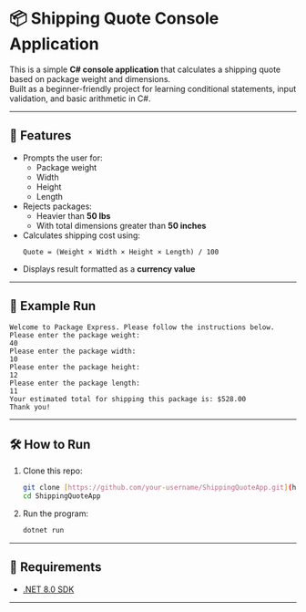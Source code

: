 # 📦 Shipping Quote Console Application

This is a simple **C# console application** that calculates a shipping quote based on package weight and dimensions.  
Built as a beginner-friendly project for learning conditional statements, input validation, and basic arithmetic in C#.

---

## 🚀 Features
- Prompts the user for:
  - Package weight
  - Width
  - Height
  - Length
- Rejects packages:
  - Heavier than **50 lbs**
  - With total dimensions greater than **50 inches**
- Calculates shipping cost using:
  ```
  Quote = (Weight × Width × Height × Length) / 100
  ```
- Displays result formatted as a **currency value**

---

## 📖 Example Run
```
Welcome to Package Express. Please follow the instructions below.
Please enter the package weight:
40
Please enter the package width:
10
Please enter the package height:
12
Please enter the package length:
11
Your estimated total for shipping this package is: $528.00
Thank you!
```

---

## 🛠️ How to Run
1. Clone this repo:
   ```bash
   git clone [https://github.com/your-username/ShippingQuoteApp.git](https://sagargit94.github.io/Shipping-Quote-App/)
   cd ShippingQuoteApp
   ```
2. Run the program:
   ```bash
   dotnet run
   ```

---

## 📌 Requirements
- [.NET 8.0 SDK](https://dotnet.microsoft.com/download)

---

